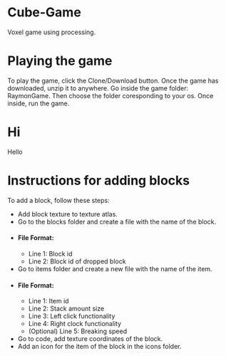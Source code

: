 # Cube-Game
Voxel game using processing.


# Playing the game
To play the game, click the Clone/Download button. 
Once the game has downloaded, unzip it to anywhere.
Go inside the game folder: RaymonGame.
Then choose the folder coresponding to your os.
Once inside, run the game.

# Hi
Hello
# Instructions for adding blocks
To add a block, follow these steps:
* Add block texture to texture atlas.
* Go to the blocks folder and create a file with the name of the block.
* #### File Format:
   * Line 1: Block id
   * Line 2: Block id of dropped block
* Go to items folder and create a new file with the name of the item.
* #### File Format:
   * Line 1: Item id
   * Line 2: Stack amount size
   * Line 3: Left click functionality
   * Line 4: Right clock functionality
   * (Optional) Line 5: Breaking speed
* Go to code, add texture coordinates of the block.
* Add an icon for the item of the block in the icons folder.
